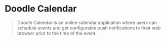 # Doodle Calendar

> Doodle Calendar is an online calendar application where users can schedule events and get configurable push notifications to their web browser prior to the time of the event.